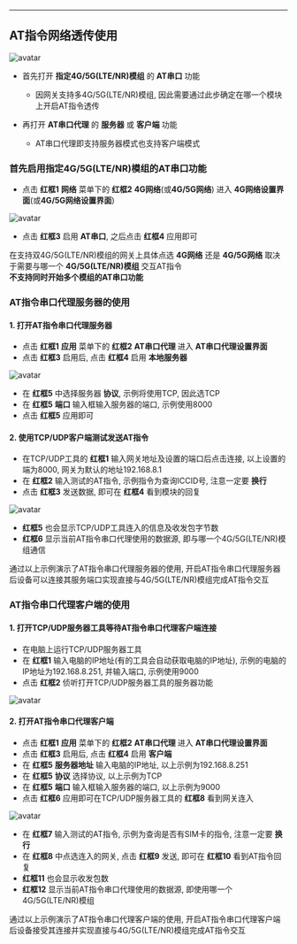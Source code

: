***


## AT指令网络透传使用

![avatar](./lte_atport.jpg)   


- 首先打开 **指定4G/5G(LTE/NR)模组** 的 **AT串口** 功能   
    - 因网关支持多4G/5G(LTE/NR)模组, 因此需要通过此步确定在哪一个模块上开启AT指令透传   

- 再打开 **AT串口代理** 的 **服务器** 或 **客户端** 功能   
    - AT串口代理即支持服务器模式也支持客户端模式   

### 首先启用指定4G/5G(LTE/NR)模组的AT串口功能

- 点击 **红框1** **网络** 菜单下的 **红框2** **4G网络**(或**4G/5G网络**) 进入 **4G网络设置界面**(或**4G/5G网络设置界面**)

![avatar](./lte_atport_cn.jpg) 

- 点击 **红框3** 启用 **AT串口**, 之后点击 **红框4** 应用即可

在支持双4G/5G(LTE/NR)模组的网关上具体点选 **4G网络** 还是 **4G/5G网络** 取决于需要与哪一个 **4G/5G(LTE/NR)模组** 交互AT指令   
**不支持同时开始多个模组的AT串口功能**    

### AT指令串口代理服务器的使用

#### 1. 打开AT指令串口代理服务器

- 点击 **红框1** **应用** 菜单下的 **红框2** **AT串口代理** 进入 **AT串口代理设置界面**   
- 点击 **红框3** 启用后, 点击 **红框4** 启用 **本地服务器**   

![avatar](./lte_atport_server_cn.jpg)   

- 在 **红框5** 中选择服务器 **协议**, 示例将使用TCP, 因此选TCP   
- 在 **红框5** **端口** 输入框输入服务器的端口, 示例使用8000    
- 点击 **红框5** 应用即可

#### 2. 使用TCP/UDP客户端测试发送AT指令   

- 在TCP/UDP工具的 **红框1** 输入网关地址及设置的端口后点击连接, 以上设置的端为8000, 网关为默认的地址192.168.8.1
- 在 **红框2** 输入测试的AT指令, 示例指令为查询ICCID号, 注意一定要 **换行**      
- 点击 **红框3** 发送数据, 即可在 **红框4** 看到模块的回复   

![avatar](./lte_atport_servertest_cn.jpg)   

- **红框5** 也会显示TCP/UDP工具连入的信息及收发包字节数   
- **红框6** 显示当前AT指令串口代理使用的数据源, 即与哪一个4G/5G(LTE/NR)模组通信   

通过以上示例演示了AT指令串口代理服务器的使用, 开启AT指令串口代理服务器后设备可以连接其服务端口实现直接与4G/5G(LTE/NR)模组完成AT指令交互   

### AT指令串口代理客户端的使用

#### 1. 打开TCP/UDP服务器工具等待AT指令串口代理客户端连接

- 在电脑上运行TCP/UDP服务器工具
- 在 **红框1** 输入电脑的IP地址(有的工具会自动获取电脑的IP地址), 示例的电脑的IP地址为192.168.8.251, 并输入端口, 示例使用9000  
- 点击 **红框2** 侦听打开TCP/UDP服务器工具的服务器功能  

![avatar](./lte_atport_clientopen_cn.jpg)   

#### 2. 打开AT指令串口代理客户端   

- 点击 **红框1** **应用** 菜单下的 **红框2** **AT串口代理** 进入 **AT串口代理设置界面**   
- 点击 **红框3** 启用后, 点击 **红框4** 启用 **客户端**   
- 在 **红框5** **服务器地址** 输入电脑的IP地址, 以上示例为192.168.8.251  
- 在 **红框5** **协议** 选择协议, 以上示例为TCP   
- 在 **红框5** **端口** 输入框输入服务器的端口, 以上示例为9000    
- 点击 **红框6** 应用即可在TCP/UDP服务器工具的 **红框8** 看到网关连入

![avatar](./lte_atport_clienttest_cn.jpg)   

- 在 **红框7** 输入测试的AT指令, 示例为查询是否有SIM卡的指令, 注意一定要 **换行**      
- 在 **红框8** 中点选连入的网关, 点击 **红框9** 发送, 即可在 **红框10** 看到AT指令回复   
- **红框11** 也会显示收发包数      
- **红框12** 显示当前AT指令串口代理使用的数据源, 即使用哪一个4G/5G(LTE/NR)模组   

通过以上示例演示了AT指令串口代理客户端的使用, 开启AT指令串口代理客户端后设备接受其连接并实现直接与4G/5G(LTE/NR)模组完成AT指令交互   

